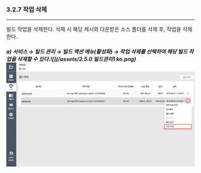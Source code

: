 ### 3.2.7 작업 삭제

---

빌드 작업을 삭제한다. 삭제 시 해당 캐시와 다운받은 소스 폴더를 삭제 후, 작업을 삭제한다.

##### **a\) 서비스 **→** 빌드 관리 **→ 빌드 액션 메뉴\(활성화\) → 작업 삭제를** 선택하여 해당 빌드 작업을 삭제할 수 있다.**![](/assets/2.5.0 빌드관리1 ko.png)![](/assets/KR/2.5.4/3.2.7_2.png)



